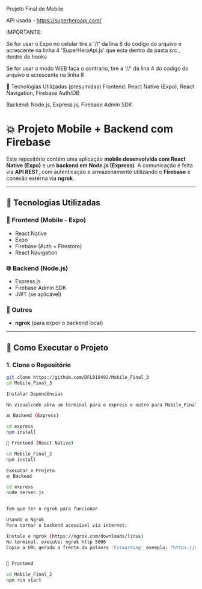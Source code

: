 Projeto Final de Mobile 

API usada - https://superheroapi.com/

IMPORTANTE:

Se for usar o Expo no celular tire a '//' da lina 8 do codigo do arquivo e acrescente na linha 4 'SuperHeroApi.js' que esta dentro da pasta src , dentro de hooks

Se for usar o modo WEB faça o contrario, tire a '//' da lina 4 do codigo do arquivo e acrescente na linha 8


🔧 Tecnologias Utilizadas (presumidas)
Frontend: React Native (Expo), React Navigation, Firebase Auth/DB

Backend: Node.js, Express.js, Firebase Admin SDK

# 💥 Projeto Mobile + Backend com Firebase

Este repositório contém uma aplicação **mobile desenvolvida com React Native (Expo)** e um **backend em Node.js (Express)**. A comunicação é feita via **API REST**, com autenticação e armazenamento utilizando o **Firebase** e conexão externa via **ngrok**.

---


## 🔧 Tecnologias Utilizadas

### 📱 Frontend (Mobile - Expo)
- React Native
- Expo
- Firebase (Auth + Firestore)
- React Navigation

### 🌐 Backend (Node.js)
- Express.js
- Firebase Admin SDK
- JWT (se aplicável)

### 🔗 Outros
- **ngrok** (para expor o backend local)

---

## 🚀 Como Executar o Projeto

### 1. Clone o Repositório

```bash
git clone https://github.com/DFL010492/Mobile_Final_3
cd Mobile_Final_3

Instalar Dependências

No visualcode abra um terminal para o express e outro para Mobile_Final_2

🔙 Backend (Express)

cd express
npm install

📱 Frontend (React Native)

cd Mobile_Final_2
npm install

Executar o Projeto
🔙 Backend

cd express
node server.js


Tem que ter o ngrok para funcionar 

Usando o Ngrok
Para tornar o backend acessível via internet:

Instale o ngrok (https://ngrok.com/downloads/linux)
No terminal, execute: ngrok http 5000
Copie a URL gerada a frente da palavra 'Forwarding' exemplo: "https://e1b0-131-72-222-133.ngrok-free.app", pegue essa parte e substitua (apenas do "https" até "app" na linha) na linha 26 no codigo do Login.js, na linha 48 no Cadastro.js e linha 19 no Perfil.js.


📱 Frontend

cd Mobile_Final_2
npm run start